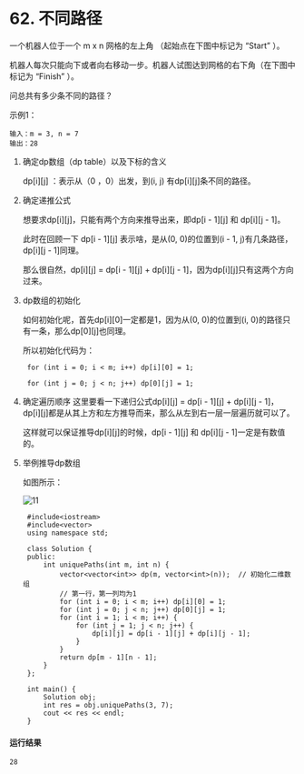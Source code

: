 # 62. 不同路径
一个机器人位于一个 m x n 网格的左上角 （起始点在下图中标记为 “Start” ）。

机器人每次只能向下或者向右移动一步。机器人试图达到网格的右下角（在下图中标记为 “Finish” ）。

问总共有多少条不同的路径？

示例1：

    输入：m = 3, n = 7
    输出：28
  
1. 确定dp数组（dp table）以及下标的含义

    dp[i][j] ：表示从（0 ，0）出发，到(i, j) 有dp[i][j]条不同的路径。

2. 确定递推公式

    想要求dp[i][j]，只能有两个方向来推导出来，即dp[i - 1][j] 和 dp[i][j - 1]。

    此时在回顾一下 dp[i - 1][j] 表示啥，是从(0, 0)的位置到(i - 1, j)有几条路径，dp[i][j - 1]同理。

    那么很自然，dp[i][j] = dp[i - 1][j] + dp[i][j - 1]，因为dp[i][j]只有这两个方向过来。

3. dp数组的初始化

    如何初始化呢，首先dp[i][0]一定都是1，因为从(0, 0)的位置到(i, 0)的路径只有一条，那么dp[0][j]也同理。

    所以初始化代码为：

        for (int i = 0; i < m; i++) dp[i][0] = 1;

        for (int j = 0; j < n; j++) dp[0][j] = 1;
    
4. 确定遍历顺序
    这里要看一下递归公式dp[i][j] = dp[i - 1][j] + dp[i][j - 1]，dp[i][j]都是从其上方和左方推导而来，那么从左到右一层一层遍历就可以了。

    这样就可以保证推导dp[i][j]的时候，dp[i - 1][j] 和 dp[i][j - 1]一定是有数值的。

5. 举例推导dp数组

    如图所示：
    
    ![11](https://github.com/CamWu-cyber/leetcode/blob/master/%E5%8A%A8%E6%80%81%E8%A7%84%E5%88%92/11.png)
    
    
        #include<iostream>
        #include<vector>
        using namespace std;

        class Solution {
        public:
            int uniquePaths(int m, int n) {
                vector<vector<int>> dp(m, vector<int>(n));  // 初始化二维数组
                // 第一行，第一列均为1
                for (int i = 0; i < m; i++) dp[i][0] = 1;
                for (int j = 0; j < n; j++) dp[0][j] = 1;
                for (int i = 1; i < m; i++) {
                    for (int j = 1; j < n; j++) {
                        dp[i][j] = dp[i - 1][j] + dp[i][j - 1];
                    }
                }
                return dp[m - 1][n - 1];
            }
        };

        int main() {
            Solution obj;
            int res = obj.uniquePaths(3, 7);
            cout << res << endl;
        }

#### 运行结果
    28
